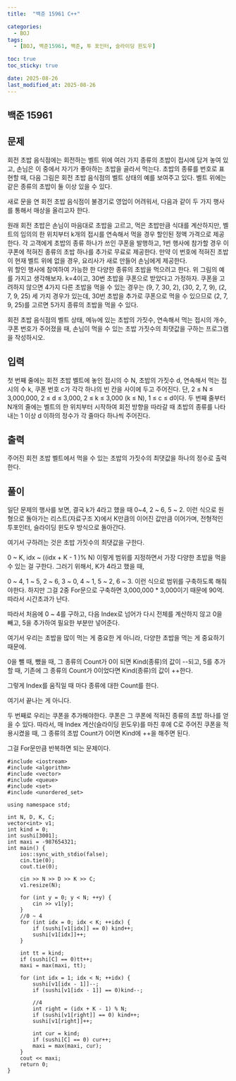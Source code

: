 ```yaml
---
title:  "백준 15961 C++" 

categories:
  - BOJ
tags:
  - [BOJ, 백준15961, 백준, 투 포인터, 슬라이딩 윈도우]

toc: true
toc_sticky: true

date: 2025-08-26
last_modified_at: 2025-08-26
---
```



## 백준 15961

## 문제 

회전 초밥 음식점에는 회전하는 벨트 위에 여러 가지 종류의 초밥이 접시에 담겨 놓여 있고, 손님은 이 중에서 자기가 좋아하는 초밥을 골라서 먹는다. 초밥의 종류를 번호로 표현할 때, 다음 그림은 회전 초밥 음식점의 벨트 상태의 예를 보여주고 있다. 벨트 위에는 같은 종류의 초밥이 둘 이상 있을 수 있다. 



새로 문을 연 회전 초밥 음식점이 불경기로 영업이 어려워서, 다음과 같이 두 가지 행사를 통해서 매상을 올리고자 한다.

원래 회전 초밥은 손님이 마음대로 초밥을  고르고, 먹은 초밥만큼 식대를 계산하지만, 벨트의 임의의 한 위치부터 k개의 접시를 연속해서 먹을 경우 할인된 정액 가격으로 제공한다. 
각 고객에게 초밥의 종류 하나가 쓰인 쿠폰을 발행하고, 1번 행사에 참가할 경우 이 쿠폰에 적혀진 종류의 초밥 하나를 추가로 무료로 제공한다. 만약 이 번호에 적혀진 초밥이 현재 벨트 위에 없을 경우, 요리사가 새로 만들어 손님에게 제공한다.  
위 할인 행사에 참여하여 가능한 한 다양한 종류의 초밥을 먹으려고 한다. 위 그림의 예를 가지고 생각해보자. k=4이고, 30번 초밥을 쿠폰으로 받았다고 가정하자. 쿠폰을 고려하지 않으면 4가지 다른 초밥을 먹을 수 있는 경우는 (9, 7, 30, 2), (30, 2, 7, 9), (2, 7, 9, 25) 세 가지 경우가 있는데, 30번 초밥을 추가로 쿠폰으로 먹을 수 있으므로 (2, 7, 9, 25)를 고르면 5가지 종류의 초밥을 먹을 수 있다. 

회전 초밥 음식점의 벨트 상태, 메뉴에 있는 초밥의 가짓수, 연속해서 먹는 접시의 개수, 쿠폰 번호가 주어졌을 때, 손님이 먹을 수 있는 초밥 가짓수의 최댓값을 구하는 프로그램을 작성하시오. 

## 입력

첫 번째 줄에는 회전 초밥 벨트에 놓인 접시의 수 N, 초밥의 가짓수 d, 연속해서 먹는 접시의 수 k, 쿠폰 번호 c가 각각 하나의 빈 칸을 사이에 두고 주어진다. 단, 2 ≤ N ≤ 3,000,000, 2 ≤ d ≤ 3,000, 2 ≤ k ≤ 3,000 (k ≤ N), 1 ≤ c ≤ d이다. 두 번째 줄부터 N개의 줄에는 벨트의 한 위치부터 시작하여 회전 방향을 따라갈 때 초밥의 종류를 나타내는 1 이상 d 이하의 정수가 각 줄마다 하나씩 주어진다. 

## 출력

주어진 회전 초밥 벨트에서 먹을 수 있는 초밥의 가짓수의 최댓값을 하나의 정수로 출력한다.


## 풀이

일단 문제의 행사를 보면, 결국 k가 4라고 했을 때 0~4, 2 ~ 6, 5 ~ 2. 이런 식으로 원형으로 돌아가는 리스트(자료구조 X)에서 K만큼의 이어진 값만큼 이어가며, 전형적인 투포인터, 슬라이딩 윈도우 방식으로 돌아간다. 

여기서 구하려는 것은 초밥 가짓수의 최댓값을 구한다. 

0 ~ K, idx ~ ((idx + K - 1 )% N) 이렇게 범위를 지정하면서 가장 다양한 초밥을 먹을 수 있는 걸 구한다.
그러기 위해서, K가 4라고 했을 때, 

0 ~ 4, 1 ~ 5, 2 ~ 6, 3 ~ 0, 4 ~ 1, 5 ~ 2, 6 ~ 3. 이런 식으로 범위를 구축하도록 해줘야한다. 
하지만 그걸 2중 For문으로 구축하면 3,000,000 * 3,000이기 때문에 90억. 따라서 시간초과가 난다.

따라서 처음에 0 ~ 4를 구하고, 다음 Index로 넘어가 다시 전체를 계산하지 않고 0을 빼고, 5을 추가하여 필요한 부분만 넣어준다. 

여기서 우리는 초밥을 많이 먹는 게 중요한 게 아니라, 다양한 초밥을 먹는 게 중요하기 때문에.

0을 뺄 때, 뺐을 때, 그 종류의 Count가 0이 되면 Kind(종류)의 값이 --되고,
5를 추가할 때, 기존에 그 종류의 Count가 0이었다면 Kind(종류)의 값이 ++한다.

그렇게 Index를 움직일 때 마다 종류에 대한 Count를 한다.

여기서 끝나는 게 아니다. 

두 번째로 우리는 쿠폰을 추가해야한다. 쿠폰은 그 쿠폰에 적혀진 종류의 초밥 하나를 얻을 수 있다.
따라서, 매 Index 계산(슬라이딩 윈도우)를 마친 후에 C로 주어진 쿠폰을 적용시켰을 때, 그 종류의 초밥 Count가 0이면 Kind에 ++을 해주면 된다. 

그걸 For문만큼 반복하면 되는 문제이다. 


```
#include <iostream>
#include <algorithm>
#include <vector>
#include <queue>
#include <set>
#include <unordered_set>

using namespace std;

int N, D, K, C;
vector<int> v1;
int kind = 0;
int sushi[3001];
int maxi = -987654321;
int main() {
	ios::sync_with_stdio(false);
	cin.tie(0);
	cout.tie(0);

	cin >> N >> D >> K >> C;
	v1.resize(N);

	for (int y = 0; y < N; ++y) {
		cin >> v1[y];
	}
	//0 ~ 4
	for (int idx = 0; idx < K; ++idx) {
		if (sushi[v1[idx]] == 0) kind++;
		sushi[v1[idx]]++;
	}

	int tt = kind;
	if (sushi[C] == 0)tt++;
	maxi = max(maxi, tt);

	for (int idx = 1; idx < N; ++idx) {
		sushi[v1[idx - 1]]--;
		if (sushi[v1[idx - 1]] == 0)kind--;

		//4 
		int right = (idx + K - 1) % N;
		if (sushi[v1[right]] == 0) kind++;
		sushi[v1[right]]++;

		int cur = kind;
		if (sushi[C] == 0) cur++;
		maxi = max(maxi, cur);
	}
	cout << maxi;
	return 0;
}
```
